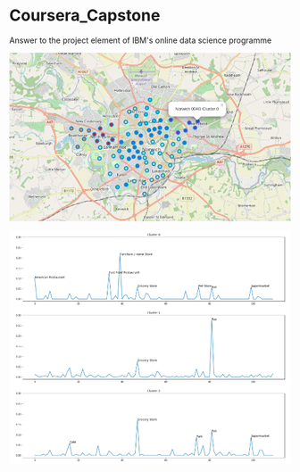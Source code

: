 # Coursera_Capstone
Answer to the project element of IBM's online data science programme

![pic2](screenshots/pic2.png)

![pic1](screenshots/pic1.png)



